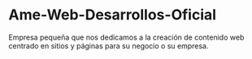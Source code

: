# Ame-Web-Desarrollos-Oficial
Empresa pequeña que nos dedicamos a la creación de contenido web centrado en sitios y páginas para su negocio o su empresa.
